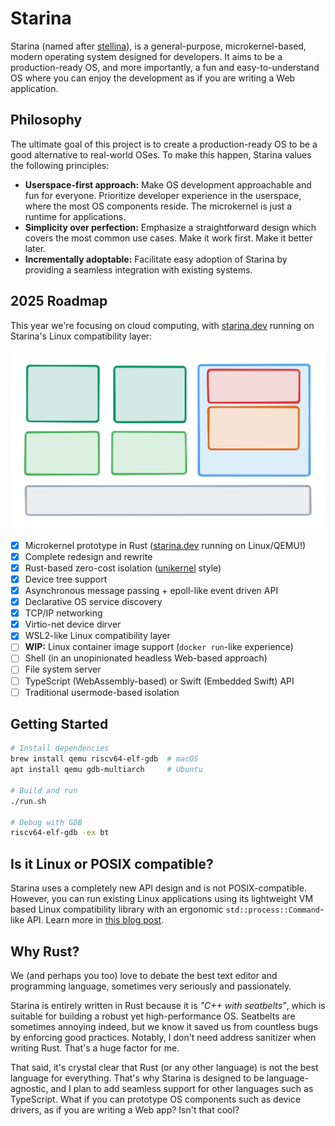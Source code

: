 # Starina

Starina (named after [stellina](https://en.wiktionary.org/wiki/stellina)), is a general-purpose, microkernel-based, modern operating system designed for developers. It aims to be a production-ready OS, and more importantly, a fun and easy-to-understand OS where you can enjoy the development as if you are writing a Web application.

## Philosophy

The ultimate goal of this project is to create a production-ready OS to be a good alternative to real-world OSes. To make this happen, Starina values the following principles:

- **Userspace-first approach:** Make OS development approachable and fun for everyone. Prioritize developer experience in the userspace, where the most OS components reside. The microkernel is just a runtime for applications.
- **Simplicity over perfection:** Emphasize a straightforward design which covers the most common use cases. Make it work first. Make it better later.
- **Incrementally adoptable:** Facilitate easy adoption of Starina by providing a seamless integration with existing systems.

## 2025 Roadmap

This year we're focusing on cloud computing, with [starina.dev](https://starina.dev) running on Starina's Linux compatibility layer:

![Architecture](./docs/architecture.svg)

- [x] Microkernel prototype in Rust ([starina.dev](https://starina.dev) running on Linux/QEMU!)
- [x] Complete redesign and rewrite
- [x] Rust-based zero-cost isolation ([unikernel](https://en.wikipedia.org/wiki/Unikernel) style)
- [x] Device tree support
- [x] Asynchronous message passing + epoll-like event driven API
- [x] Declarative OS service discovery
- [x] TCP/IP networking
- [x] Virtio-net device dirver
- [x] WSL2-like Linux compatibility layer
- [ ] **WIP:** Linux container image support (`docker run`-like experience)
- [ ] Shell (in an unopinionated headless Web-based approach)
- [ ] File system server
- [ ] TypeScript (WebAssembly-based) or Swift (Embedded Swift) API
- [ ] Traditional usermode-based isolation

## Getting Started

```bash
# Install dependencies
brew install qemu riscv64-elf-gdb  # macOS
apt install qemu gdb-multiarch     # Ubuntu

# Build and run
./run.sh

# Debug with GDB
riscv64-elf-gdb -ex bt
```

## Is it Linux or POSIX compatible?

Starina uses a completely new API design and is not POSIX-compatible. However, you can run existing Linux applications using its lightweight VM based Linux compatibility library with an ergonomic `std::process::Command`-like API. Learn more in [this blog post](https://seiya.me/blog/hypervisor-as-a-library).

## Why Rust?

We (and perhaps you too) love to debate the best text editor and programming language, sometimes very seriously and passionately.

Starina is entirely written in Rust because it is *"C++ with seatbelts"*, which is suitable for building a robust yet high-performance OS. Seatbelts are sometimes annoying indeed, but we know it saved us from countless bugs by enforcing good practices. Notably, I don't need address sanitizer when writing Rust. That's a huge factor for me.

That said, it's crystal clear that Rust (or any other language) is not the best language for everything. That's why Starina is designed to be language-agnostic, and I plan to add seamless support for other languages such as TypeScript. What if you can prototype OS components such as device drivers, as if you are writing a Web app? Isn't that cool?
